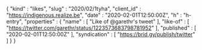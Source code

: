 {
  "kind" : "likes",
  "slug" : "2020/02/1tyha",
  "client_id" : "https://indigenous.realize.be",
  "date" : "2020-02-01T12:50:00Z",
  "h" : "h-entry",
  "properties" : {
    "name" : [ "Like of @garethr's tweet" ],
    "like-of" : [ "https://twitter.com/garethr/status/1223573683798781952" ],
    "published" : [ "2020-02-01T12:50:00Z" ],
    "syndication" : [ "https://brid.gy/publish/twitter" ]
  }
}
